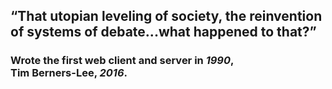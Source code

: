 ## “That utopian leveling of society, the reinvention of systems of debate...what happened to that?”
### Wrote the first web client and server in _1990_, <br>Tim Berners-Lee, _2016_.
